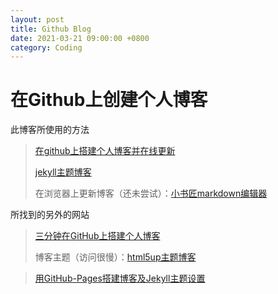 ```yaml
---
layout: post
title: Github Blog
date: 2021-03-21 09:00:00 +0800
category: Coding
---
```


# 在Github上创建个人博客

此博客所使用的方法

> [在github上搭建个人博客并在线更新](https://www.cnblogs.com/wxyww/p/xiaoshujiang.html)
>
> [jekyll主题博客](http://jekyllthemes.org/)
>
> 在浏览器上更新博客（还未尝试）：[小书匠markdown编辑器](http://markdown.xiaoshujiang.com/)

所找到的另外的网站

> [三分钟在GitHub上搭建个人博客](https://zhuanlan.zhihu.com/p/28321740)
>
> 博客主题（访问很慢）：[html5up主题博客](https://html5up.net/)

> [用GitHub-Pages搭建博客及Jekyll主题设置](https://xienotes.net/2020/04/25/github-pages-and-jekyll.html)